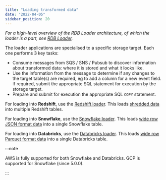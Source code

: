 ```yaml
---
title: "Loading transformed data"
date: "2022-04-05"
sidebar_position: 20
---
```


_For a high-level overview of the RDB Loader architecture, of which the loader is a part, see [RDB Loader](/docs/pipeline-components-and-applications/loaders-storage-targets/snowplow-rdb-loader/index.md)._

The loader applications are specialised to a specific storage target. Each one performs 3 key tasks:

- Consume messages from SQS / SNS / Pubsub to discover information about transformed data: where it is stored and what it looks like.
- Use the information from the message to determine if any changes to the target table(s) are required, eg to add a column for a new event field. If required, submit the appropriate SQL statement for execution by the storage target.
- Prepare and submit for execution the appropriate SQL `COPY` statement.

For loading into **Redshift**, use the [Redshift loader](/docs/pipeline-components-and-applications/loaders-storage-targets/snowplow-rdb-loader/loading-transformed-data/redshift-loader/index.md). This loads [shredded data](/docs/pipeline-components-and-applications/loaders-storage-targets/snowplow-rdb-loader/transforming-enriched-data/index.md#shredded-data) into multiple Redshift tables.

For loading into **Snowflake**, use the [Snowflake loader](/docs/pipeline-components-and-applications/loaders-storage-targets/snowplow-rdb-loader/loading-transformed-data/snowflake-loader/index.md). This loads [wide row JSON format data](/docs/pipeline-components-and-applications/loaders-storage-targets/snowplow-rdb-loader/transforming-enriched-data/index.md#wide-row-format) into a single Snowflake table. 

For loading into **Databricks**, use the [Databricks loader](/docs/pipeline-components-and-applications/loaders-storage-targets/snowplow-rdb-loader/loading-transformed-data/databricks-loader/index.md). This loads [wide row Parquet format data](/docs/pipeline-components-and-applications/loaders-storage-targets/snowplow-rdb-loader/transforming-enriched-data/index.md#wide-row-format) into a single Databricks table.

:::note

AWS is fully supported for both Snowflake and Databricks. GCP is supported for Snowflake (since 5.0.0).

:::

